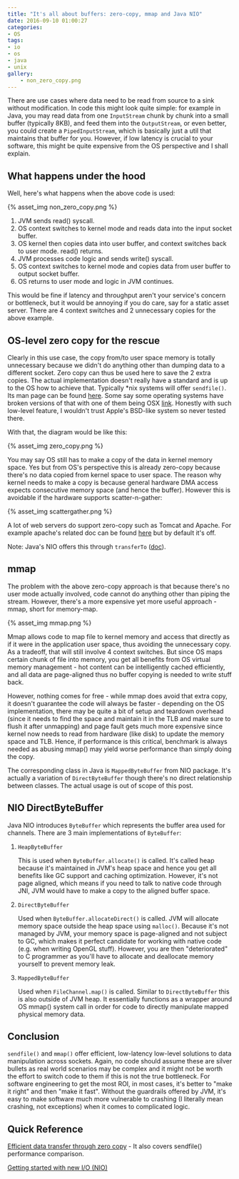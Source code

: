 ```yaml
---
title: "It's all about buffers: zero-copy, mmap and Java NIO"
date: 2016-09-10 01:00:27
categories:
- OS
tags:
- io
- os
- java
- unix
gallery:
	- non_zero_copy.png
---
```


There are use cases where data need to be read from source to a sink without modification. In code this might look quite simple: for example in Java, you may read data from one `InputStream` chunk by chunk into a small buffer (typically 8KB), and feed them into the `OutputStream`, or even better, you could create a `PipedInputStream`, which is basically just a util that maintains that buffer for you. However, if low latency is crucial to your software, this might be quite expensive from the OS perspective and I shall explain.

## What happens under the hood

Well, here's what happens when the above code is used:

{% asset_img non_zero_copy.png %}

1. JVM sends read() syscall. 
2. OS context switches to kernel mode and reads data into the input socket buffer.
3. OS kernel then copies data into user buffer, and context switches back to user mode. read() returns.
4. JVM processes code logic and sends write() syscall.
5. OS context switches to kernel mode and copies data from user buffer to output socket buffer.
6. OS returns to user mode and logic in JVM continues.

<!-- more -->

This would be fine if latency and throughput aren't your service's concern or bottleneck, but it would be annoying if you do care, say for a static asset server. There are 4 context switches and 2 unnecessary copies for the above example.

## OS-level zero copy for the rescue

Clearly in this use case, the copy from/to user space memory is totally unnecessary because we didn't do anything other than dumping data to a different socket. Zero copy can thus be used here to save the 2 extra copies. The actual implementation doesn't really have a standard and is up to the OS how to achieve that. Typically *nix systems will offer `sendfile()`. Its man page can be found [here](http://man7.org/linux/man-pages/man2/sendfile.2.html). Some say some operating systems have broken versions of that with one of them being OSX [link](https://blog.phusion.nl/2015/06/04/the-brokenness-of-the-sendfile-system-call/). Honestly with such low-level feature, I wouldn't trust Apple's BSD-like system so never tested there.

With that, the diagram would be like this:

{% asset_img zero_copy.png %}

You may say OS still has to make a copy of the data in kernel memory space. Yes but from OS's perspective this is already zero-copy because there's no data copied from kernel space to user space. The reason why kernel needs to make a copy is because general hardware DMA access expects consecutive memory space (and hence the buffer). However this is avoidable if the hardware supports scatter-n-gather:

{% asset_img scattergather.png %}

A lot of web servers do support zero-copy such as Tomcat and Apache. For example apache's related doc can be found [here](https://httpd.apache.org/docs/2.4/mod/core.html#enablesendfile) but by default it's off.

Note: Java's NIO offers this through `transferTo` ([doc](https://docs.oracle.com/javase/8/docs/api/java/nio/channels/FileChannel.html#transferTo-long-long-java.nio.channels.WritableByteChannel-)).

## mmap

The problem with the above zero-copy approach is that because there's no user mode actually involved, code cannot do anything other than piping the stream. However, there's a more expensive yet more useful approach - mmap, short for memory-map.

{% asset_img mmap.png %}

Mmap allows code to map file to kernel memory and access that directly as if it were in the application user space, thus avoiding the unnecessary copy. As a tradeoff, that will still involve 4 context switches. But since OS maps certain chunk of file into memory, you get all benefits from OS virtual memory management - hot content can be intelligently cached efficiently, and all data are page-aligned thus no buffer copying is needed to write stuff back.

However, nothing comes for free - while mmap does avoid that extra copy, it doesn't guarantee the code will always be faster - depending on the OS implementation, there may be quite a bit of setup and teardown overhead (since it needs to find the space and maintain it in the TLB and make sure to flush it after unmapping) and page fault gets much more expensive since kernel now needs to read from hardware (like disk) to update the memory space and TLB. Hence, if performance is this critical, benchmark is always needed as abusing mmap() may yield worse performance than simply doing the copy.

The corresponding class in Java is `MappedByteBuffer` from NIO package. It's actually a variation of `DirectByteBuffer` though there's no direct relationship between classes. The actual usage is out of scope of this post.

## NIO DirectByteBuffer

Java NIO introduces `ByteBuffer` which represents the buffer area used for channels. There are 3 main implementations of `ByteBuffer`:

1. `HeapByteBuffer`

    This is used when `ByteBuffer.allocate()` is called. It's called heap because it's maintained in JVM's heap space and hence you get all benefits like GC support and caching optimization. However, it's not page aligned, which means if you need to talk to native code through JNI, JVM would have to make a copy to the aligned buffer space.

2. `DirectByteBuffer`

    Used when `ByteBuffer.allocateDirect()` is called. JVM will allocate memory space outside the heap space using `malloc()`. Because it's not managed by JVM, your memory space is page-aligned and not subject to GC, which makes it perfect candidate for working with native code (e.g. when writing OpenGL stuff). However, you are then "deteriorated" to C programmer as you'll have to allocate and deallocate memory yourself to prevent memory leak.

3. `MappedByteBuffer`

    Used when `FileChannel.map()` is called. Similar to `DirectByteBuffer` this is also outside of JVM heap. It essentially functions as a wrapper around OS mmap() system call in order for code to directly manipulate mapped physical memory data.

## Conclusion

`sendfile()` and `mmap()` offer efficient, low-latency low-level solutions to data manipulation across sockets. Again, no code should assume these are silver bullets as real world scenarios may be complex and it might not be worth the effort to switch code to them if this is not the true bottleneck. For software engineering to get the most ROI, in most cases, it's better to "make it right" and then "make it fast". Without the guardrails offered by JVM, it's easy to make software much more vulnerable to crashing (I literally mean crashing, not exceptions) when it comes to complicated logic.

## Quick Reference

[Efficient data transfer through zero copy](https://www.ibm.com/developerworks/library/j-zerocopy/) - It also covers sendfile() performance comparison.

[Getting started with new I/O (NIO)](http://www.ibm.com/developerworks/java/tutorials/j-nio/j-nio.html)
